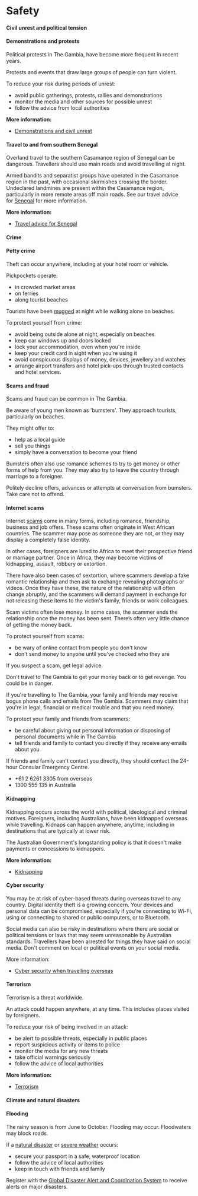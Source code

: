 # Safety

#### Civil unrest and political tension

#### Demonstrations and protests

Political protests in The Gambia, have become more frequent in recent years.

Protests and events that draw large groups of people can turn violent.

To reduce your risk during periods of unrest:

* avoid public gatherings, protests, rallies and demonstrations
* monitor the media and other sources for possible unrest
* follow the advice from local authorities

**More information:**

* [Demonstrations and civil unrest](/before-you-go/safety/protests-civil-unrest "Protests and civil unrest")

#### Travel to and from southern Senegal

Overland travel to the southern Casamance region of Senegal can be dangerous. Travellers should use main roads and avoid travelling at night. 

Armed bandits and separatist groups have operated in the Casamance region in the past, with occasional skirmishes crossing the border. Undeclared landmines are present within the Casamance region, particularly in more remote areas off main roads. See our travel advice for [Senegal](https://www.smartraveller.gov.au/destinations/africa/senegal) for more information.

**More information:**

* [Travel advice for Senegal](/destinations/africa/senegal "Senegal")

#### Crime

#### Petty crime

Theft can occur anywhere, including at your hotel room or vehicle.

Pickpockets operate:

* in crowded market areas
* on ferries
* along tourist beaches

Tourists have been [mugged](/before-you-go/safety/theft-robbery "Theft and robbery") at night while walking alone on beaches.

To protect yourself from crime:

* avoid being outside alone at night, especially on beaches
* keep car windows up and doors locked
* lock your accommodation, even when you're inside
* keep your credit card in sight when you're using it
* avoid conspicuous displays of money, devices, jewellery and watches
* arrange airport transfers and hotel pick-ups through trusted contacts and hotel services.

#### Scams and fraud

Scams and fraud can be common in The Gambia. 

Be aware of young men known as 'bumsters'. They approach tourists, particularly on beaches.

They might offer to:

* help as a local guide
* sell you things
* simply have a conversation to become your friend

Bumsters often also use romance schemes to try to get money or other forms of help from you. They may also try to leave the country through marriage to a foreigner.

Politely decline offers, advances or attempts at conversation from bumsters. Take care not to offend.

#### Internet scams

Internet [scams](/before-you-go/safety/scams "Scams that affect travellers") come in many forms, including romance, friendship, business and job offers. These scams often originate in West African countries. The scammer may pose as someone they are not, or they may display a completely false identity.

In other cases, foreigners are lured to Africa to meet their prospective friend or marriage partner. Once in Africa, they may become victims of kidnapping, assault, robbery or extortion.

There have also been cases of sextortion, where scammers develop a fake romantic relationship and then ask to exchange revealing photographs or videos. Once they have these, the nature of the relationship will often change abruptly, and the scammers will demand payment in exchange for not releasing these items to the victim's family, friends or work colleagues.

Scam victims often lose money. In some cases, the scammer ends the relationship once the money has been sent. There’s often very little chance of getting the money back.

To protect yourself from scams:

* be wary of online contact from people you don't know
* don't send money to anyone until you've checked who they are

If you suspect a scam, get legal advice.

Don't travel to The Gambia to get your money back or to get revenge. You could be in danger.

If you're travelling to The Gambia, your family and friends may receive bogus phone calls and emails from The Gambia. Scammers may claim that you're in legal, financial or medical trouble and that you need money.

To protect your family and friends from scammers:

* be careful about giving out personal information or disposing of personal documents while in The Gambia
* tell friends and family to contact you directly if they receive any emails about you

If friends and family can't contact you directly, they should contact the 24-hour Consular Emergency Centre.

* +61 2 6261 3305 from overseas
* 1300 555 135 in Australia

#### Kidnapping

Kidnapping occurs across the world with political, ideological and criminal motives. Foreigners, including Australians, have been kidnapped overseas while travelling. Kidnaps can happen anywhere, anytime, including in destinations that are typically at lower risk.

The Australian Government's longstanding policy is that it doesn't make payments or concessions to kidnappers.

**More information:**

* [Kidnapping](https://aus01.safelinks.protection.outlook.com/?url=https%3A%2F%2Fwww.smartraveller.gov.au%2Fbefore-you-go%2Fsafety%2Fkidnapping&data=05%7C02%7CSatish.Rajah%40dfat.gov.au%7C3f8f1f766de7498e536908dcaa027c7f%7C9b7f23b30e8347a58a40ffa8a6fea536%7C0%7C0%7C638572174866932571%7CUnknown%7CTWFpbGZsb3d8eyJWIjoiMC4wLjAwMDAiLCJQIjoiV2luMzIiLCJBTiI6Ik1haWwiLCJXVCI6Mn0%3D%7C0%7C%7C%7C&sdata=RMJkNS9MC4I%2Bl1Pyc2bSZI7QUCewRcKYJY%2Bi8Yzg0uE%3D&reserved=0)

#### Cyber security

You may be at risk of cyber-based threats during overseas travel to any country. Digital identity theft is a growing concern. Your devices and personal data can be compromised, especially if you're connecting to Wi-Fi, using or connecting to shared or public computers, or to Bluetooth.

Social media can also be risky in destinations where there are social or political tensions or laws that may seem unreasonable by Australian standards. Travellers have been arrested for things they have said on social media. Don't comment on local or political events on your social media.

More information:

* [Cyber security when travelling overseas](https://www.smartraveller.gov.au/before-you-go/staying-safe/cyber-security)

#### Terrorism

Terrorism is a threat worldwide.

An attack could happen anywhere, at any time. This includes places visited by foreigners.

To reduce your risk of being involved in an attack:

* be alert to possible threats, especially in public places
* report suspicious activity or items to police
* monitor the media for any new threats
* take official warnings seriously
* follow the advice of local authorities

**More information:**

* [Terrorism](/before-you-go/safety/terrorism "Terrorism")

#### Climate and natural disasters

#### Flooding

The rainy season is from June to October. Flooding may occur. Floodwaters may block roads.

If a [natural disaster](/before-you-go/safety/natural-disasters "Staying safe when there's a natural disaster") or [severe weather](/while-youre-away/crisis-or-emergency/severe-weather-incident "There's a severe weather incident") occurs:

* secure your passport in a safe, waterproof location
* follow the advice of local authorities
* keep in touch with friends and family

Register with the [Global Disaster Alert and Coordination System](http://www.gdacs.org/) to receive alerts on major disasters.